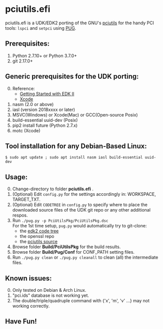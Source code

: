 pciutils.efi
===
pciutils.efi is a UDK/EDK2 porting of the GNU's [pciutils](https://github.com/pciutils/pciutils) for the handy PCI tools: `lspci` and `setpci` using [PUG](https://github.com/timotheuslin/PugPkg).

## Prerequisites:
1. Python 2.7.10+ or Python 3.7.0+
2. git 2.17.0+

## Generic prerequisites for the UDK porting:
0. Reference:
    - [Getting Started with EDK II](https://github.com/tianocore/tianocore.github.io/wiki/Getting%20Started%20with%20EDK%20II) 
    - [Xcode](https://github.com/tianocore/tianocore.github.io/wiki/Xcode)
1. nasm (2.0 or above)
2. iasl (version 2018xxxx or later)
3. MSVC(Windows) or Xcode(Mac) or GCC(Open-source Posix)
4. build-essential uuid-dev (Posix)
5. pip2 install future (Python 2.7.x)
6. motc (Xcode)

## Tool installation for any Debian-Based Linux:
 `$ sudo apt update ; sudo apt install nasm iasl build-essential uuid-dev`

## Usage: 
0. Change-directory to folder **pciutils.efi** .
1. (Optional) Edit `config.py` for the settings accordingly in: WORKSPACE, TARGET_TXT.
2. (Optional) Edit `CODETREE` in `config.py` to specify where to place the downloaded source files of the UDK git repo or any other additional respos.
4. Run `./pug.py -p PciUtilsPkg/PciUtilsPkg.dsc` <br>
    For the 1st time setup, `pug.py` would automatically try to git-clone:
    - the [edk2 code tree](https://github.com/tianocore/edk2)
    - the openssl repo
    - the [pciutils source](https://github.com/pciutils/pciutils)
5. Browse folder **Build/PciUtilsPkg** for the build results.
6. Browse folder **Build/Pug/Conf** for CONF_PATH setting files.
7. Run `./pug.py clean` or `./pug.py cleanall` to clean (all) the intermediate files.

## Known issues:
0. Only tested on Debian & Arch Linux.
1. "pci.ids" database is not working yet.
2. The double/triple/quadruple command with {'x', 'm', 'v' ...} may not working correctly.

## Have Fun!

